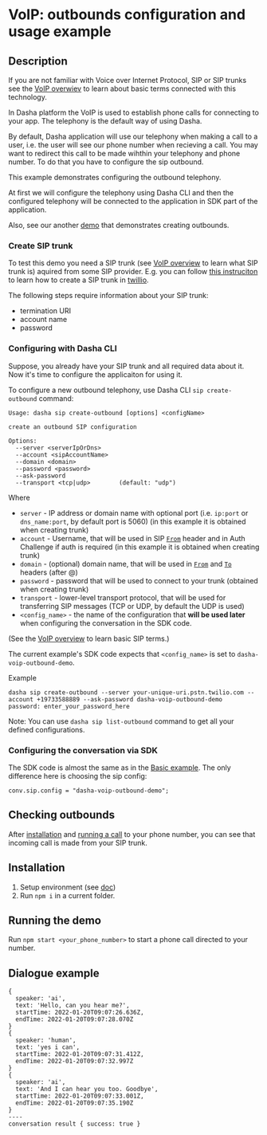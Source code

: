 # VoIP: outbounds configuration and usage example

## Description

If you are not familiar with Voice over Internet Protocol, SIP or SIP trunks see the [VoIP overwiev](../VoIP/README.md) to learn about basic terms connected with this technology.

In Dasha platform the VoIP is used to establish phone calls for connecting to your app.
The telephony is the default way of using Dasha.

By default, Dasha application will use our telephony when making a call to a user, i.e. the user will see our phone number when recieving a call.
You may want to redirect this call to be made wihthin your telephony and phone number.
To do that you have to configure the sip outbound.

This example demonstrates configuring the outbound telephony.

At first we will configure the telephony using Dasha CLI and then the configured telephony will be connected to the application in SDK part of the application.

Also, see our another [demo](https://github.com/dasha-samples/dasha-sip-test) that demonstrates creating outbounds.

### Create SIP trunk

To test this demo you need a SIP trunk (see [VoIP overview](../VoIP-overview/README.md) to learn what SIP trunk is) aquired from some SIP provider.
E.g. you can follow [this instruciton](https://docs.dasha.ai/en-us/default/tutorials/sip-outbound-calls) to learn how to create a SIP trunk in [twillio](https://www.twilio.com/).

The following steps require information about your SIP trunk:
- termination URI
- account name
- password

### Configuring with Dasha CLI

Suppose, you already have your SIP trunk and all required data about it.
Now it's time to configure the applicaiton for using it.

To configure a new outbound telephony, use Dasha CLI `sip create-outbound` command:
```
Usage: dasha sip create-outbound [options] <configName>

create an outbound SIP configuration

Options:
  --server <serverIpOrDns>
  --account <sipAccountName>
  --domain <domain>
  --password <password>
  --ask-password
  --transport <tcp|udp>        (default: "udp")
```
Where
- `server` - IP address or domain name with optional port (i.e. `ip:port` or `dns_name:port`, by default port is 5060) (in this example it is obtained when creating trunk)
- `account` - Username, that will be used in SIP [`From`](https://datatracker.ietf.org/doc/html/rfc3261#section-8.1.1.3) header and in Auth Challenge if auth is required (in this example it is obtained when creating trunk)
- `domain` - (optional) domain name, that will be used in [`From`](https://datatracker.ietf.org/doc/html/rfc3261#section-8.1.1.3) and [`To`](https://datatracker.ietf.org/doc/html/rfc3261#section-8.1.1.2) headers (after @)
- `password` - password that will be used to connect to your trunk (obtained when creating trunk)
- `transport` - lower-level transport protocol, that will be used for transferring SIP messages (TCP or UDP, by default the UDP is used)
- `<config_name>` - the name of the configuration that **will be used later** when configuring the conversation in the SDK code.

(See the [VoIP overview](../VoIP-overview/README.md) to learn basic SIP terms.)

The current example's SDK code expects that `<config_name>` is set to `dasha-voip-outbound-demo`.

Example
```
dasha sip create-outbound --server your-unique-uri.pstn.twilio.com --account +19733588889 --ask-password dasha-voip-outbound-demo
password: enter_your_password_here
```

Note: You can use `dasha sip list-outbound` command to get all your defined configurations.

### Configuring the conversation via SDK

The SDK code is almost the same as in the [Basic example](../../Basic/index.js).
The only difference here is choosing the sip config:
```
conv.sip.config = "dasha-voip-outbound-demo";
```

## Checking outbounds

After [installation](#installation) and [running a call](#running-the-demo) to your phone number, you can see that incoming call is made from your SIP trunk.

## Installation

1. Setup environment (see [doc](https://docs.dasha.ai/en-us/default/setup-enviroment/))
1. Run `npm i` in a current folder.

## Running the demo

Run `npm start <your_phone_number>` to start a phone call directed to your number.

## Dialogue example

```
{
  speaker: 'ai',
  text: 'Hello, can you hear me?',
  startTime: 2022-01-20T09:07:26.636Z,
  endTime: 2022-01-20T09:07:28.070Z
}
{
  speaker: 'human',
  text: 'yes i can',
  startTime: 2022-01-20T09:07:31.412Z,
  endTime: 2022-01-20T09:07:32.997Z
}
{
  speaker: 'ai',
  text: 'And I can hear you too. Goodbye',
  startTime: 2022-01-20T09:07:33.001Z,
  endTime: 2022-01-20T09:07:35.190Z
}
----
conversation result { success: true }
```
